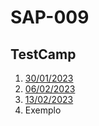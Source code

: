 # SAP-009

## TestCamp
1. [30/01/2023](https://youtu.be/BJhxRZrrsMI)
2. [06/02/2023](https://youtu.be/znIF7QmcCLQ)
3. [13/02/2023](https://youtu.be/ot3u490Ge-o)
4. Exemplo
